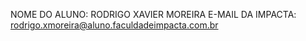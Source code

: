 NOME DO ALUNO: RODRIGO XAVIER MOREIRA
E-MAIL DA IMPACTA: rodrigo.xmoreira@aluno.faculdadeimpacta.com.br